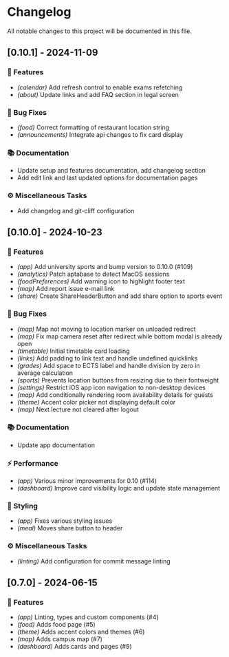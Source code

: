 # Changelog

All notable changes to this project will be documented in this file.

## [0.10.1] - 2024-11-09

### 🚀 Features

-   _(calendar)_ Add refresh control to enable exams refetching
-   _(about)_ Update links and add FAQ section in legal screen

### 🐛 Bug Fixes

-   _(food)_ Correct formatting of restaurant location string
-   _(announcements)_ Integrate api changes to fix card display

### 📚 Documentation

-   Update setup and features documentation, add changelog section
-   Add edit link and last updated options for documentation pages

### ⚙️ Miscellaneous Tasks

-   Add changelog and git-cliff configuration

## [0.10.0] - 2024-10-23

### 🚀 Features

-   _(app)_ Add university sports and bump version to 0.10.0 (#109)
-   _(analytics)_ Patch aptabase to detect MacOS sessions
-   _(foodPreferences)_ Add warning icon to highlight footer text
-   _(map)_ Add report issue e-mail link
-   _(share)_ Create ShareHeaderButton and add share option to sports event

### 🐛 Bug Fixes

-   _(map)_ Map not moving to location marker on unloaded redirect
-   _(map)_ Fix map camera reset after redirect while bottom modal is already open
-   _(timetable)_ Initial timetable card loading
-   _(links)_ Add padding to link text and handle undefined quicklinks
-   _(grades)_ Add space to ECTS label and handle division by zero in average calculation
-   _(sports)_ Prevents location buttons from resizing due to their fontweight
-   _(settings)_ Restrict iOS app icon navigation to non-desktop devices
-   _(map)_ Add conditionally rendering room availability details for guests
-   _(theme)_ Accent color picker not displaying default color
-   _(map)_ Next lecture not cleared after logout

### 📚 Documentation

-   Update app documentation

### ⚡ Performance

-   _(app)_ Various minor improvements for 0.10 (#114)
-   _(dashboard)_ Improve card visibility logic and update state management

### 🎨 Styling

-   _(app)_ Fixes various styling issues
-   _(meal)_ Moves share button to header

### ⚙️ Miscellaneous Tasks

-   _(linting)_ Add configuration for commit message linting

## [0.7.0] - 2024-06-15

### 🚀 Features

-   _(app)_ Linting, types and custom components (#4)
-   _(food)_ Adds food page (#5)
-   _(theme)_ Adds accent colors and themes (#6)
-   _(map)_ Adds campus map (#7)
-   _(dashboard)_ Adds cards and pages (#9)

<!-- generated by git-cliff -->
